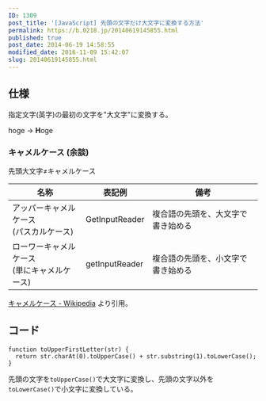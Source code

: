 ```yaml
---
ID: 1309
post_title: '[JavaScript] 先頭の文字だけ大文字に変換する方法'
permalink: https://b.0218.jp/20140619145855.html
published: true
post_date: 2014-06-19 14:58:55
modified_date: 2016-11-09 15:42:07
slug: 20140619145855.html
---
```

<!--more-->

<h2>仕様</h2>

指定文字(英字)の最初の文字を"大文字"に変換する。

hoge -> <b>H</b>oge

<h3>キャメルケース (余談)</h3>

先頭大文字≠キャメルケース

<table>
<thead>
<tr>
  <th>名称</th>
  <th>表記例</th>
  <th>備考</th>
</tr>
</thead>
<tbody>
<tr>
  <td>アッパーキャメルケース<br>(パスカルケース)</td>
  <td>GetInputReader</td>
  <td>複合語の先頭を、大文字で書き始める</td>
</tr>
<tr>
  <td>ローワーキャメルケース<br>(単にキャメルケース)</td>
  <td>getInputReader</td>
  <td>複合語の先頭を、小文字で書き始める</td>
</tr>
</tbody>
</table>

<a href="https://ja.wikipedia.org/wiki/%E3%82%AD%E3%83%A3%E3%83%A1%E3%83%AB%E3%82%B1%E3%83%BC%E3%82%B9">キャメルケース - Wikipedia</a> より引用。

<h2>コード</h2>

<pre><code class="language-javascript">function toUpperFirstLetter(str) {
  return str.charAt(0).toUpperCase() + str.substring(1).toLowerCase();
}
</code></pre>

先頭の文字を<code>toUpperCase()</code>で大文字に変換し、先頭の文字以外を<code>toLowerCase()</code>で小文字に変換している。